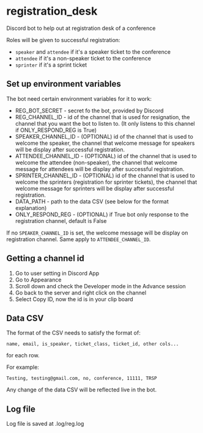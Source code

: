# registration_desk
Discord bot to help out at registration desk of a conference

Roles will be given to successful registration:

* `speaker` and `attendee` if it's a speaker ticket to the conference
* `attendee` if it's a non-speaker ticket to the conference
* `sprinter` if it's a sprint ticket

## Set up environment variables

The bot need certain environment variables for it to work:

* REG_BOT_SECRET - secret fo the bot, provided by Discord
* REG_CHANNEL_ID -  id of the channel that is used for resignation, the channel that you want the bot to listen to. (It only listens to this channel if ONLY_RESPOND_REG is True)
* SPEAKER_CHANNEL_ID - (OPTIONAL) id of the channel that is used to welcome the speaker, the channel that welcome message for speakers will be display after successful registration.
* ATTENDEE_CHANNEL_ID - (OPTIONAL) id of the channel that is used to welcome the attendee (non-speaker), the channel that welcome message for attendees will be display after successful registration.
* SPRINTER_CHANNEL_ID - (OPTIONAL) id of the channel that is used to welcome the sprinters (registration for sprinter tickets), the channel that welcome message for sprinters will be display after successful registration.
* DATA_PATH - path to the data CSV (see below for the format explanation)
* ONLY_RESPOND_REG - (OPTIONAL) if True bot only response to the registration channel, default is False

If no `SPEAKER_CHANNEL_ID` is set, the welcome message will be display on registration channel. Same apply to `ATTENDEE_CHANNEL_ID`.

## Getting a channel id

1. Go to user setting in Discord App
2. Go to Appearance
3. Scroll down and check the Developer mode in the Advance session
4. Go back to the server and right click on the channel
5. Select Copy ID, now the id is in your clip board

## Data CSV

The format of the CSV needs to satisfy the format of:

`name, email, is_speaker, ticket_class, ticket_id, other cols...`

for each row.

For example:

`Testing, testing@gmail.com, no, conference, 11111, TRSP`

Any change of the data CSV will be reflected live in the bot.

## Log file

Log file is saved at .log/reg.log
